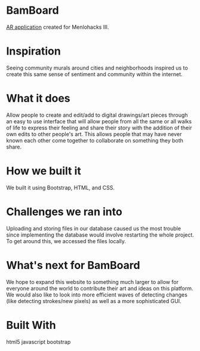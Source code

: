 # BamBoard
[AR application](https://devpost.com/software/bamboard) created for Menlohacks III.

# Inspiration
Seeing community murals around cities and neighborhoods inspired us to create this same sense of sentiment and community within the internet.

# What it does
Allow people to create and edit/add to digital drawings/art pieces through an easy to use interface that will allow people from all the same or all walks of life to express their feeling and share their story with the addition of their own edits to other people's art. This allows people that may have never known each other come together to collaborate on something they both share.

# How we built it
We built it using Bootstrap, HTML, and CSS.

# Challenges we ran into
Uploading and storing files in our database caused us the most trouble since implementing the database would involve restarting the whole project. To get around this, we accessed the files locally.

# What's next for BamBoard
We hope to expand this website to something much larger to allow for everyone around the world to contribute their art and ideas on this platform. We would also like to look into more efficient waves of detecting changes (like detecting strokes/new pixels) as well as a more sophisticated GUI.

# Built With
html5
javascript
bootstrap
